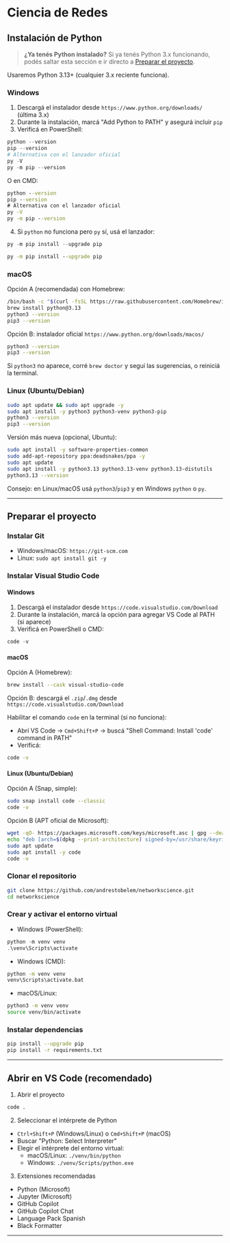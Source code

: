 # Ciencia de Redes

## Instalación de Python

> **¿Ya tenés Python instalado?** Si ya tenés Python 3.x funcionando, podés saltar esta sección e ir directo a [Preparar el proyecto](#preparar-el-proyecto).

Usaremos Python 3.13+ (cualquier 3.x reciente funciona).

### Windows
1) Descargá el instalador desde `https://www.python.org/downloads/` (última 3.x)
2) Durante la instalación, marcá "Add Python to PATH" y asegurá incluir `pip`
3) Verificá en PowerShell:
```powershell
python --version
pip --version
# Alternativa con el lanzador oficial
py -V
py -m pip --version
```
O en CMD:
```cmd
python --version
pip --version
# Alternativa con el lanzador oficial
py -V
py -m pip --version
```
4) Si `python` no funciona pero `py` sí, usá el lanzador:
```powershell
py -m pip install --upgrade pip
```
```cmd
py -m pip install --upgrade pip
```

### macOS
Opción A (recomendada) con Homebrew:
```bash
/bin/bash -c "$(curl -fsSL https://raw.githubusercontent.com/Homebrew/install/HEAD/install.sh)"
brew install python@3.13
python3 --version
pip3 --version
```
Opción B: instalador oficial `https://www.python.org/downloads/macos/`
```bash
python3 --version
pip3 --version
```
Si `python3` no aparece, corré `brew doctor` y seguí las sugerencias, o reiniciá la terminal.

### Linux (Ubuntu/Debian)
```bash
sudo apt update && sudo apt upgrade -y
sudo apt install -y python3 python3-venv python3-pip
python3 --version
pip3 --version
```
Versión más nueva (opcional, Ubuntu):
```bash
sudo apt install -y software-properties-common
sudo add-apt-repository ppa:deadsnakes/ppa -y
sudo apt update
sudo apt install -y python3.13 python3.13-venv python3.13-distutils
python3.13 --version
```
Consejo: en Linux/macOS usá `python3`/`pip3` y en Windows `python` o `py`.

---

## Preparar el proyecto

### Instalar Git
- Windows/macOS: `https://git-scm.com`
- Linux: `sudo apt install git -y`

### Instalar Visual Studio Code

#### Windows
1) Descargá el instalador desde `https://code.visualstudio.com/Download`
2) Durante la instalación, marcá la opción para agregar VS Code al PATH (si aparece)
3) Verificá en PowerShell o CMD:
```powershell
code -v
```

#### macOS
Opción A (Homebrew):
```bash
brew install --cask visual-studio-code
```
Opción B: descargá el `.zip`/`.dmg` desde `https://code.visualstudio.com/Download`

Habilitar el comando `code` en la terminal (si no funciona):
- Abrí VS Code → `Cmd+Shift+P` → buscá "Shell Command: Install 'code' command in PATH"
- Verificá:
```bash
code -v
```

#### Linux (Ubuntu/Debian)
Opción A (Snap, simple):
```bash
sudo snap install code --classic
code -v
```
Opción B (APT oficial de Microsoft):
```bash
wget -qO- https://packages.microsoft.com/keys/microsoft.asc | gpg --dearmor | sudo tee /usr/share/keyrings/packages.microsoft.gpg > /dev/null
echo "deb [arch=$(dpkg --print-architecture) signed-by=/usr/share/keyrings/packages.microsoft.gpg] https://packages.microsoft.com/repos/code stable main" | sudo tee /etc/apt/sources.list.d/vscode.list
sudo apt update
sudo apt install -y code
code -v
```

### Clonar el repositorio
```bash
git clone https://github.com/andrestobelem/networkscience.git
cd networkscience
```

### Crear y activar el entorno virtual
- Windows (PowerShell):
```powershell
python -m venv venv
.\venv\Scripts\activate
```
- Windows (CMD):
```cmd
python -m venv venv
venv\Scripts\activate.bat
```
- macOS/Linux:
```bash
python3 -m venv venv
source venv/bin/activate
```

### Instalar dependencias
```bash
pip install --upgrade pip
pip install -r requirements.txt
```

---

## Abrir en VS Code (recomendado)

1. Abrir el proyecto
```bash
code .
```
2. Seleccionar el intérprete de Python
- `Ctrl+Shift+P` (Windows/Linux) o `Cmd+Shift+P` (macOS)
- Buscar "Python: Select Interpreter"
- Elegir el intérprete del entorno virtual:
  - macOS/Linux: `./venv/bin/python`
  - Windows: `./venv/Scripts/python.exe`

3. Extensiones recomendadas
- Python (Microsoft)
- Jupyter (Microsoft)
- GitHub Copilot
- GitHub Copilot Chat
- Language Pack Spanish
- Black Formatter
---

